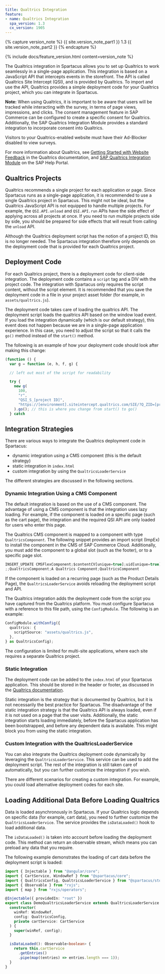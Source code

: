 ```yaml
---
title: Qualtrics Integration
feature:
- name: Qualtrics Integration
  spa_version: 1.3
  cx_version: 1905
---
```


{% capture version_note %}
{{ site.version_note_part1 }} 1.3 {{ site.version_note_part2 }}
{% endcapture %}

{% include docs/feature_version.html content=version_note %}

The Qualtrics integration in Spartacus allows you to set up Qualtrics to work seamlessly in a single-page application. This integration is based on a JavaScript API that intercepts events in the storefront. The API is called Qualtrics Site Intercept (QSI), and is provided by Qualtrics. To import and use the API, Qualtrics provides a simple deployment code for your Qualtrics project, which you can integrate in Spartacus.

**Note:** When using Qualtrics, it is important to be aware that users will be tracked while interacting with the survey, in terms of page views, impressions, and clicks. The consent management feature in SAP Commerce can be configured to create a specific consent for Qualtrics. Additionally, the SAP Qualtrics Integration Module provides a standard integration to incorporate consent into Qualtrics.

Visitors to your Qualtrics-enabled website must have their Ad-Blocker disabled to view surveys.

For more information about Qualtrics, see [Getting Started with Website Feedback](https://www.qualtrics.com/support/website-app-feedback/getting-started-with-website-app-feedback/getting-started-with-website-feedback) in the Qualtrics documentation, and [SAP Qualtrics Integration Module](https://help.sap.com/viewer/50c996852b32456c96d3161a95544cdb/latest/en-US/8a849c5254db460e8eea4d7b9af39bff.html) on the SAP Help Portal.

## Qualtrics Projects

Qualtrics recommends a single project for each application or page. Since Spartacus runs as a single-page application, it is recommended to use a single Qualtrics project in Spartacus. This might not be ideal, but the Qualtrics JavaScript API is not equipped to handle multiple projects. For example, the `QSI.API.unload` and `QSI.API.run` APIs have the side effect of applying across all projects at once. If you need to run multiple projects side by side, you should be prepared for side effects that will result from calling the `unload` API.

Although the Qualtrics deployment script has the notion of a project ID, this is no longer needed. The Spartacus integration therefore only depends on the deployment code that is provided for each Qualtrics project.

## Deployment Code

For each Qualtrics project, there is a deployment code for client-side integration. The deployment code contains a `script` tag and a DIV with the project code. The integration with Spartacus only requires the script content, without the script element. It is recommended that you save the deployment code in a file in your project asset folder (for example, in `assets/qualtrics.js`).

The deployment code takes care of loading the qualtrics API. The deployment script loads the qualtrics API based on the window load event. If you load the integration dynamically (which is our default strategy), this event does not happen because we are in a single-page application experience. In this case, you need to adjust the script so that it calls the `go()` method instead of the `start()` method.

The following is an example of how your deployment code should look after making this change:

```javascript
(function () {
  var g = function (e, h, f, g) {

  // left out most of the script for readability

  try {
    new g(
      100,
      "r",
      "QSI_S_[project ID]",
      "https://[environment].siteintercept.qualtrics.com/SIE/?Q_ZID=[project ID]"
    ).go(); // this is where you change from start() to go()
  } catch
```

## Integration Strategies

There are various ways to integrate the Qualtrics deployment code in Spartacus:

- dynamic integration using a CMS component (this is the default strategy)
- static integration in `index.html`
- custom integration by using the `QualtricsLoaderService`

The different strategies are discussed in the following sections.

### Dynamic Integration Using a CMS Component

The default integration is based on the use of a CMS component. The advantage of using a CMS component is that the integration uses lazy loading. For example, if the component is loaded on a specific page (such as the cart page), the integration and the required QSI API are only loaded for users who enter this page.

The Qualtrics CMS component is mapped to a component with type `QualtricsComponent`. The following snippet provides an import script (ImpEx) to install the component in the CMS of SAP Commerce Cloud. Additionally, you must add the component to a global slot (such as the footer), or to a specific page slot.

```ts
INSERT_UPDATE CMSFlexComponent;$contentCV[unique=true];uid[unique=true];name;flexType
;;QualtricsComponent;A Qualtrics Component;QualtricsComponent
```

If the component is loaded on a recurring page (such as the Product Details Page), the `QualtricsLoaderService` avoids reloading the deployment script and API.

The Qualtrics integration adds the deployment code from the script you have captured from the Qualtrics platform. You must configure Spartacus with a reference to this file path, using the `ConfigModule`. The following is an example:

```typescript
ConfigModule.withConfig({
  qualtrics: {
    scriptSource: "assets/qualtrics.js",
  },
} as QualtricsConfig);
```

The configuration is limited for multi-site applications, where each site requires a separate Qualtrics project.

### Static Integration

The deployment code can be added to the `index.html` of your Spartacus application. This should be stored in the header or footer, as discussed in the [Qualtrics documentation](https://www.qualtrics.com/support/website-app-feedback/common-use-cases/single-page-application/).

Static integration is the strategy that is documented by Qualtrics, but it is not necessarily the best practice for Spartacus. The disadvantage of the static integration strategy is that the Qualtrics API is always loaded, even if it is not used on a page that the user visits. Additionally, the static integration starts loading immediately, before the Spartacus application has been bootstrapped, and before any dependent data is available. This might block you from using the static integration.

### Custom Integration with the QualtricsLoaderService

You can also integrate the Qualtrics deployment code dynamically by leveraging the `QualtricsLoaderService`. This service can be used to add the deployment script. The rest of the integration is still taken care of automatically, but you can further customize the integration if you wish.

There are different scenarios for creating a custom integration. For example, you could load alternative deployment codes for each site.

## Loading Additional Data Before Loading Qualtrics

Data is loaded asynchronously in Spartacus. If your Qualtrics logic depends on specific data (for example, cart data), you need to further customize the `QualtricsLoaderService`. The service provides the `isDataLoaded()` hook to load additional data.

The `isDataLoaded()` is taken into account before loading the deployment code. This method can return an observable stream, which means you can preload any data that you require.

The following example demonstrates the loading of cart data before the deployment script is loaded:

```ts
import { Injectable } from "@angular/core";
import { CartService, WindowRef } from "@spartacus/core";
import { QualtricsConfig, QualtricsLoaderService } from "@spartacus/storefront";
import { Observable } from "rxjs";
import { map } from "rxjs/operators";

@Injectable({ providedIn: "root" })
export class DemoQualtricsLoaderService extends QualtricsLoaderService {
  constructor(
    winRef: WindowRef,
    config: QualtricsConfig,
    private cartService: CartService
  ) {
    super(winRef, config);
  }

  isDataLoaded(): Observable<boolean> {
    return this.cartService
      .getEntries()
      .pipe(map((entries) => entries.length === 1));
  }
}
```
